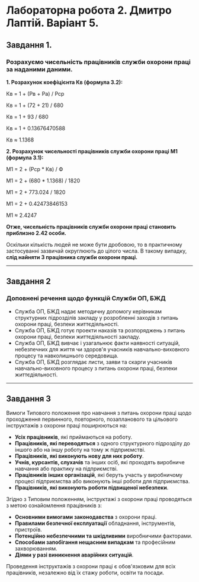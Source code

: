 # Лабораторна робота 2. Дмитро Лаптій. Варіант 5.

## Завдання 1.

### Розрахуємо чисельність працівників служби охорони праці за наданими даними.

**1. Розрахунок коефіцієнта Кв (формула 3.2):**

Кв = 1 + (Рв + Ра) / Рср

Кв = 1 + (72 + 21) / 680

Кв = 1 + 93 / 680

Кв = 1 + 0.13676470588

Кв ≈ 1.1368

**2. Розрахунок чисельності працівників служби охорони праці М1 (формула 3.1):**

М1 = 2 + (Рср * Кв) / Ф

М1 = 2 + (680 * 1.1368) / 1820

М1 = 2 + 773.024 / 1820

М1 = 2 + 0.42473846153

М1 ≈ 2.4247

**Отже, чисельність працівників служби охорони праці становить приблизно 2.42 особи.**

Оскільки кількість людей не може бути дробовою, то в практичному застосуванні зазвичай округлюють до цілого числа. В такому випадку, **слід найняти 3 працівника служби охорони праці.**


---

## Завдання 2

### Доповнені речення щодо функцій Служби ОП, БЖД

* Служба ОП, БЖД надає методичну допомогу керівникам структурних підрозділів закладу у розробленні заходів з питань охорони праці, безпеки життєдіяльності.
* Служба ОП, БЖД готує проекти наказів та розпоряджень з питань охорони праці, безпеки життєдіяльності закладу.
* Служба ОП, БЖД вивчає і узагальнює факти наявності ситуацій, небезпечних для життя чи здоров'я учасників навчально-виховного процесу та навколишнього середовища.
* Служба ОП, БЖД розглядає листи, заяви та скарги учасників навчально-виховного процесу з питань охорони праці, безпеки життєдіяльності.


---

## Завдання 3

Вимоги Типового положення про навчання з питань охорони праці щодо проходження первинного, повторного, позапланового та цільового інструктажів з охорони праці поширюються на:

* **Усіх працівників**, які приймаються на роботу.
* **Працівників, які переводяться** з одного структурного підрозділу до іншого або на іншу роботу на тому ж підприємстві.
* **Працівників, які виконують нову для них роботу**.
* **Учнів, курсантів, слухачів** та інших осіб, які проходять виробниче навчання або практику на підприємстві.
* **Працівників інших організацій**, які беруть участь у виробничому процесі підприємства або виконують інші роботи для підприємства.
* **Працівників, які виконують роботи підвищеної небезпеки**.

Згідно з Типовим положенням, інструктажі з охорони праці проводяться з метою ознайомлення працівників з:

* **Основними вимогами законодавства** з охорони праці.
* **Правилами безпечної експлуатації** обладнання, інструментів, пристроїв.
* **Потенційно небезпечними та шкідливими** виробничими факторами.
* **Способами запобігання нещасним випадкам** та професійним захворюванням.
* **Діями у разі виникнення аварійних ситуацій**.

Проведення інструктажів з охорони праці є обов'язковим для всіх працівників, незалежно від їх стажу роботи, освіти та посади.
